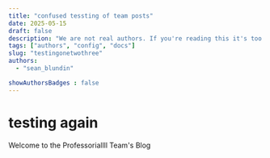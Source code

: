 ```yaml
---
title: "confused tessting of team posts"
date: 2025-05-15
draft: false
description: "We are not real authors. If you're reading this it's too late."
tags: ["authors", "config", "docs"]
slug: "testingonetwothree"
authors:
  - "sean_blundin"

showAuthorsBadges : false
---
```


# testing again

Welcome to the Professoriallll Team's Blog
